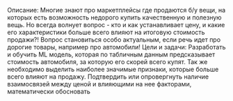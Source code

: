 Описание:
Многие знают про маркетплейсы где продаются б/у вещи, на которых есть
возможность недорого купить качественную и полезную вещь. Но всегда волнует
вопрос - кто и как устанавливает цену, и какие его характеристики больше всего
влияют на итоговую стоимость продажи?! Вопрос становиться особо актуальным, если
речь идет про дорогие товары, например про автомобили!
Цели и задачи:
Разработать и обучить ML модель, которая по табличным данным
предсказывает стоимость автомобиля, за которую его скорей всего купят. Так же
необходимо выделить наиболее значимые признаки, которые больше всего влияют на
продажу. Подтвердить или опровергнуть наличие взаимосвязей между ценой и влияющими на нее факторами, математически обосновать
